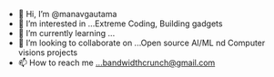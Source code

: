 - 👋 Hi, I’m @manavgautama
- 👀 I’m interested in ...Extreme Coding, Building gadgets
- 🌱 I’m currently learning ...
- 💞️ I’m looking to collaborate on ...Open source AI/ML nd Computer visions projects
- 📫 How to reach me ...bandwidthcrunch@gmail.com 

<!---
manavgautama/manavgautama is a ✨ special ✨ repository because its `README.md` (this file) appears on your GitHub profile.
You can click the Preview link to take a look at your changes.
--->
